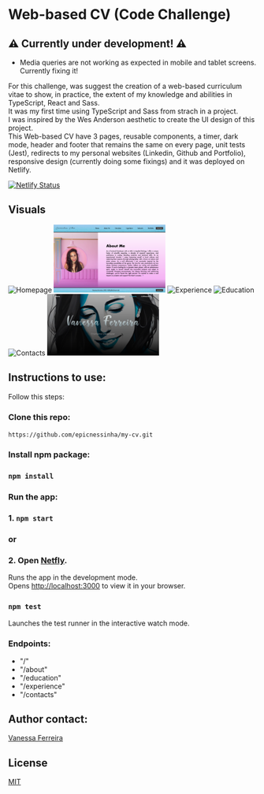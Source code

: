 # Web-based CV (Code Challenge)

##  ⚠️ Currently under development! ⚠️
- Media queries are not working as expected in mobile and tablet screens. Currently fixing it!

For this challenge, was suggest the creation of a web-based curriculum vitae to show, in practice, the extent of my knowledge and abilities in TypeScript, React and Sass.<br/>
It was my first time using TypeScript and Sass from strach in a project.<br/>
I was inspired by the Wes Anderson aesthetic to create the UI design of this project.<br/>
This Web-based CV have 3 pages, reusable components, a timer, dark mode, header and footer that remains the same on every page, unit tests (Jest), redirects to my personal websites (Linkedin, Github and Portfolio), responsive design (currently doing some fixings) and it was deployed on Netlify.

[![Netlify Status](https://api.netlify.com/api/v1/badges/8cf5e631-0a68-4286-b4d5-c3e021ab4cff/deploy-status)](https://vanessaferreira-cv.netlify.app/) 


## Visuals 

<img src="https://github.com/epicnessinha/my-cv/blob/master/src/assets/img/Homepage.png?raw=true" alt="Homepage" width="45%"/> <img src="https://github.com/epicnessinha/my-cv/blob/master/src/assets/img/About%20me.png?raw=true" alt="About" width="45%"/> <img src="https://github.com/epicnessinha/my-cv/blob/master/src/assets/img/Experience.png?raw=true" alt="Experience" width="42%"/> <img src="https://github.com/epicnessinha/my-cv/blob/master/src/assets/img/Education.png?raw=true" alt="Education" width="45%"/> <img src="https://github.com/epicnessinha/my-cv/blob/master/src/assets/img/Contacts.png?raw=true" alt="Contacts" width="45%"/> <img src="https://github.com/epicnessinha/my-cv/blob/master/src/assets/img/portfolio.png?raw=true" alt="Portfolio" width="45%"/>

## Instructions to use:

Follow this steps:

### Clone this repo:

`https://github.com/epicnessinha/my-cv.git`

### Install npm package:

### `npm install`

### Run the app:

### 1. `npm start` 
### or
### 2. Open [Netfly](https://vanessaferreira-cv.netlify.app/).

Runs the app in the development mode.\
Opens [http://localhost:3000](http://localhost:3000) to view it in your browser.

### `npm test`

Launches the test runner in the interactive watch mode.

### Endpoints:

- "/"
- "/about"
- "/education"
- "/experience"
- "/contacts"

## Author contact: 

[Vanessa Ferreira](https://www.linkedin.com/in/vanessabio/)


## License
[MIT](https://choosealicense.com/licenses/mit/)







